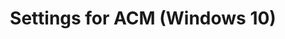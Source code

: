 ---
title: Settings for ACM (Windows 10)
description: This section provides information about settings that you can configure in Application Compatibility Manager (ACM).
redirect_url: https://technet.microsoft.com/en-us/itpro/windows/deploy/manage-windows-upgrades-with-upgrade-analytics.md
---